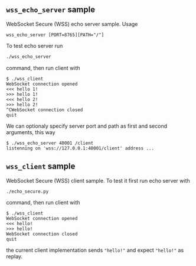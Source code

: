 ## `wss_echo_server` sample

WebSocket Secure (WSS) echo server sample. Usage

```
wss_echo_server [PORT=8765][PATH="/"]
```

To test echo server run

```bash
./wss_echo_server
```

command, then run client with

```console
$ ./wss_client 
WebSocket connection opened
<<< hello 1!
>>> hello 1!
<<< hello 2!
>>> hello 2!
^CWebSocket connection closed
quit
```

We can optionaly specify server port and path as first and second arguments, this way

```console
$ ./wss_echo_server 40001 /client
listenning on 'wss://127.0.0.1:40001/client' address ...
```


## `wss_client` sample

WebSocket Secure (WSS) client sample. To test it first run echo server with

```bash
./echo_secure.py
```

command, then run client with

```console
$ ./wss_client
WebSocket connection opened
<<< hello!
>>> hello!
WebSocket connection closed
quit
```

the current client implementation sends `"hello!"` and expect `"hello!"` as replay.
